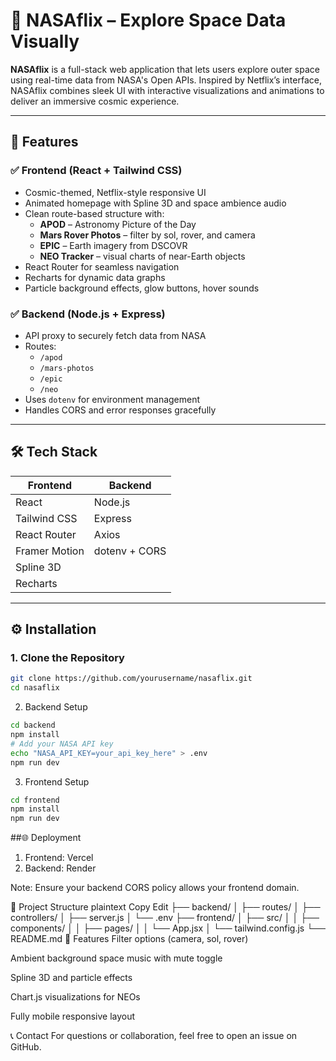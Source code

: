 # 🚀 NASAflix – Explore Space Data Visually

**NASAflix** is a full-stack web application that lets users explore outer space using real-time data from NASA's Open APIs. Inspired by Netflix’s interface, NASAflix combines sleek UI with interactive visualizations and animations to deliver an immersive cosmic experience.

---

## 🌌 Features

### ✅ Frontend (React + Tailwind CSS)

- Cosmic-themed, Netflix-style responsive UI
- Animated homepage with Spline 3D and space ambience audio
- Clean route-based structure with:
  - **APOD** – Astronomy Picture of the Day
  - **Mars Rover Photos** – filter by sol, rover, and camera
  - **EPIC** – Earth imagery from DSCOVR
  - **NEO Tracker** – visual charts of near-Earth objects
- React Router for seamless navigation
- Recharts for dynamic data graphs
- Particle background effects, glow buttons, hover sounds

### ✅ Backend (Node.js + Express)

- API proxy to securely fetch data from NASA
- Routes:
  - `/apod`
  - `/mars-photos`
  - `/epic`
  - `/neo`
- Uses `dotenv` for environment management
- Handles CORS and error responses gracefully

---

## 🛠️ Tech Stack

| Frontend       | Backend       |
|----------------|---------------|
| React          | Node.js       |
| Tailwind CSS   | Express       |
| React Router   | Axios         |
| Framer Motion  | dotenv + CORS |
| Spline 3D      |               |
| Recharts       |               |

---

## ⚙️ Installation

### 1. Clone the Repository

```bash
git clone https://github.com/yourusername/nasaflix.git
cd nasaflix
```

2. Backend Setup
```bash
cd backend
npm install
# Add your NASA API key
echo "NASA_API_KEY=your_api_key_here" > .env
npm run dev
```
3. Frontend Setup
```bash
cd frontend
npm install
npm run dev
```
##🌐 Deployment
1. Frontend: Vercel
2. Backend: Render

Note: Ensure your backend CORS policy allows your frontend domain.

📁 Project Structure
plaintext
Copy
Edit
├── backend/
│   ├── routes/
│   ├── controllers/
│   ├── server.js
│   └── .env
├── frontend/
│   ├── src/
│   │   ├── components/
│   │   ├── pages/
│   │   └── App.jsx
│   └── tailwind.config.js
└── README.md
🎁 Features
Filter options (camera, sol, rover)

Ambient background space music with mute toggle

Spline 3D and particle effects

Chart.js visualizations for NEOs

Fully mobile responsive layout

📞 Contact
For questions or collaboration, feel free to open an issue on GitHub.


